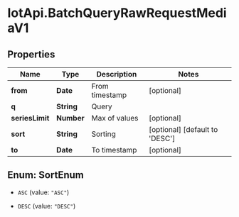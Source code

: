 # IotApi.BatchQueryRawRequestMediaV1

## Properties

Name | Type | Description | Notes
------------ | ------------- | ------------- | -------------
**from** | **Date** | From timestamp | [optional] 
**q** | **String** | Query | 
**seriesLimit** | **Number** | Max of values | [optional] 
**sort** | **String** | Sorting | [optional] [default to &#39;DESC&#39;]
**to** | **Date** | To timestamp | [optional] 



## Enum: SortEnum


* `ASC` (value: `"ASC"`)

* `DESC` (value: `"DESC"`)




